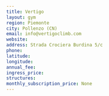 ```yaml
---
title: Vertigo
layout: gym
region: Piemonte
city: Pollenzo (CN)
email: info@vertigoclimb.com
website: 
address: Strada Crociera Burdina 5/c
phone: 
latitude: 
longitude: 
annual_fee: 
ingress_price: 
structures: 
monthly_subscription_price: None
---
```


